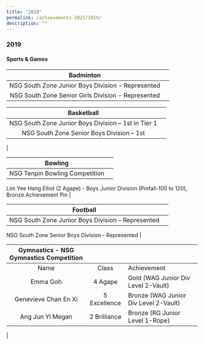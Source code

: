 ```yaml
---
title: "2019"
permalink: /achievements-2022/2019/
description: ""
---
```

### **2019**

#### **Sports & Games**

| **Badminton** |   |
|:---------:|:---:|
| NSG South Zone Junior Boys Division - Represented
NSG South Zone Senior Girls Division - Represented        |


| **Basketball** |   |
|:---:|:---:|
| NSG South Zone Junior Boys Division – 1st in Tier 1|
NSG South Zone Senior Boys Division – 1st|
|


| **Bowling** |   |
|:---:|:---:|
| NSG Tenpin Bowling Competition
Lim Yee Hang Elliot (2 Agape) - Boys Junior Division (Pinfall-100 to 120), Bronze Achievement Pin
|


| **Football** |   |
|:---:|:---:|
| NSG South Zone Junior Boys Division – Represented
NSG South Zone Senior Boys Division - Represented
|


|  **Gymnastics - NSG Gymnastics Competition**  |  |  |
|:---:|:---:|---|
| Name | Class | Achievement |
| Emma Goh | 4 Agape | Gold (WAG Junior Div Level 2-Vault) |
| Genevieve Chan En Xi | 5 Excellence | Bronze (WAG Junior Div Level 2-Vault) |
| Ang Jun Yi Megan  |  2 Brilliance | Bronze  (RG Junior Level 1-Rope)  |
|




